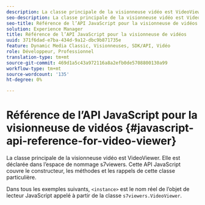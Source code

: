 ```yaml
---
description: La classe principale de la visionneuse vidéo est VideoViewer. Elle est déclarée dans l’espace de nommage s7viewers. Cette API JavaScript couvre le constructeur, les méthodes et les rappels de cette classe particulière.
seo-description: La classe principale de la visionneuse vidéo est VideoViewer. Elle est déclarée dans l’espace de nommage s7viewers. Cette API JavaScript couvre le constructeur, les méthodes et les rappels de cette classe particulière.
seo-title: Référence de l’API JavaScript pour la visionneuse de vidéos
solution: Experience Manager
title: Référence de l’API JavaScript pour la visionneuse de vidéos
uuid: 371f6dad-e7ba-434d-9a12-dbc9b871735e
feature: Dynamic Media Classic, Visionneuses, SDK/API, Vidéo
role: Développeur, Professionnel
translation-type: tm+mt
source-git-commit: 469d1a5c43a972116a8a2efb0de5708800130a99
workflow-type: tm+mt
source-wordcount: '135'
ht-degree: 0%

---
```



# Référence de l’API JavaScript pour la visionneuse de vidéos {#javascript-api-reference-for-video-viewer}

La classe principale de la visionneuse vidéo est VideoViewer. Elle est déclarée dans l’espace de nommage s7viewers. Cette API JavaScript couvre le constructeur, les méthodes et les rappels de cette classe particulière.

Dans tous les exemples suivants, `<instance>` est le nom réel de l’objet de lecteur JavaScript appelé à partir de la classe `s7viewers.VideoViewer`.
